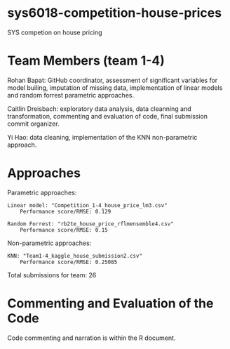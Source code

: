 # sys6018-competition-house-prices
SYS competion on house pricing

# Team Members (team 1-4)

Rohan Bapat: GitHub coordinator, assessment of significant variables for model builing, imputation of missing data, implementation of linear models and random forrest parametric approaches.

Caitlin Dreisbach: exploratory data analysis, data cleanning and transformation, commenting and evaluation of code, final submission commit organizer.

Yi Hao: data cleaning, implementation of the KNN non-parametric approach.

# Approaches

Parametric approaches:

    Linear model: "Competition_1-4_house_price_lm3.csv"
        Performance score/RMSE: 0.129
        
    Random Forrest: "rb2te_house_price_rflmensemble4.csv"
        Performance score/RMSE: 0.15
    
Non-parametric approaches:

    KNN: "Team1-4_kaggle_house_submission2.csv"
        Performance score/RMSE: 0.25085
        
Total submissions for team: 26

# Commenting and Evaluation of the Code
Code commenting and narration is within the R document.
